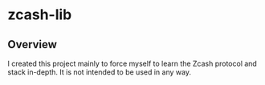 # zcash-lib

## Overview

I created this project mainly to force myself to learn the Zcash protocol and stack in-depth. It is not intended to be used in any way.
